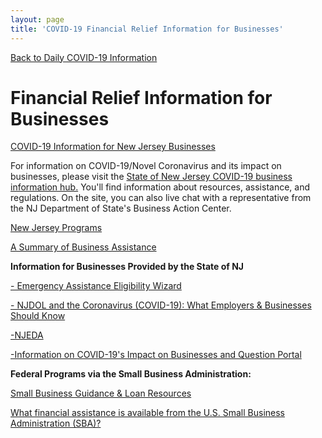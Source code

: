 ```yaml
---
layout: page
title: 'COVID-19 Financial Relief Information for Businesses'
---
```


[Back to Daily COVID-19 Information](/covid-information)

# Financial Relief Information for Businesses

[COVID-19 Information for New Jersey Businesses](https://faq.business.nj.gov/en/collections/2198378-information-for-nj-businesses-on-the-coronavirus-outbreak)

For information on COVID-19/Novel Coronavirus and its impact on businesses, please visit the [State of New Jersey COVID-19 business information hub.](https://cv.business.nj.gov) You'll find information about resources, assistance, and regulations. On the site, you can also live chat with a representative from the NJ Department of State's Business Action Center.

[New Jersey Programs](https://faq.business.nj.gov/en/articles/3838662-what-new-state-financial-support-programs-is-my-business-eligible-for-how-do-i-use-the-eligibility-wizard)

[A Summary of Business Assistance](https://storage.googleapis.com/static.rutherford-nj.com/covid/COVID-19%20Business%20Assistance.docx)

**Information for Businesses Provided by the State of NJ**

[- Emergency Assistance Eligibility Wizard](https://assistance.business.nj.gov/)
 
[- NJDOL and the Coronavirus (COVID-19): What Employers & Businesses Should Know](https://www.nj.gov/labor/employer-services/business/covid.shtml)
 
[-NJEDA](https://www.njeda.com/about/Public-Information/Coronavirus-Information)
 
[-Information on COVID-19's Impact on Businesses and Question Portal](https://faq.business.nj.gov/en/collections/2198378-information-for-nj-businesses-on-the-coronavirus-outbreak)


**Federal Programs via the Small Business Administration:**

[Small Business Guidance & Loan Resources](https://www.sba.gov/page/coronavirus-covid-19-small-business-guidance-loan-resources)

[What financial assistance is available from the U.S. Small Business Administration (SBA)?](https://faq.business.nj.gov/en/articles/3789809-what-financial-assistance-is-available-from-the-u-s-small-business-administration-sba)


